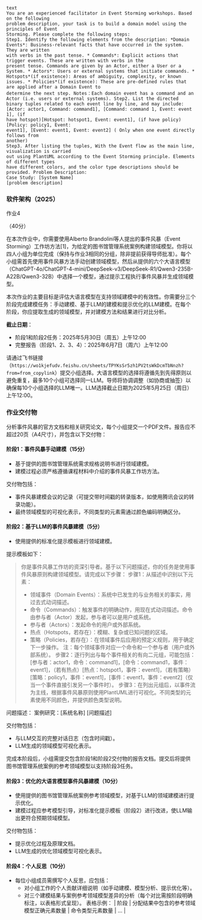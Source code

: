 
```
text
You are an experienced facilitator in Event Storming workshops. Based on the following
problem description, your task is to build a domain model using the principles of Event
Storming. Please complete the following steps:
Step1. Identify the following elements from the description: *Domain Events*: Business-relevant facts that have occurred in the system. They are written
with verbs in the past tense. * Commands*: Explicit actions that trigger events. These are written with verbs in the
present tense. Commands are given by an Actor, either a User or a System. * Actors*: Users or external systems that initiate commands. * Hotspots*(if existence): Areas of ambiguity, complexity, or known issues. * Policies*(if existence): These are pre-defined rules that are applied after a Domain Event to
determine the next step. Notes：Each domain event has a command and an Actor (i.e. users or external systems). Step2. List the directed binary tuples related to each event line by line, and may include:
[Actor: actor1, Command: command1], [Command: command 1, Event: event 1], (if
have hotspot)[Hotspot: hotspot1, Event: event1], (if have policy)[Policy: policy1, Event:
event1], [Event: event1, Event: event2] ( Only when one event directly follows from
another)
Step3. After listing the tuples, With the Event flow as the main line, visualization is carried
out using PlantUML according to the Event Storming principle. Elements of different types
have different colors, and the color type descriptions should be provided. Problem Description:
Case Study: [System Name]
[problem description]
```


### 软件架构（2025）

作业4

（40分）

在本次作业中，你需要使用Alberto Brandolini等人提出的事件风暴（Event Storming）工作坊方法[1]，为给定的图书馆管理系统案例构建领域模型。你将以四人小组为单位完成（保持与作业3相同的分组，除非提前获得导师批准）。每个小组需首先使用事件风暴方法手动创建领域模型，然后从提供的六个大语言模型（ChatGPT-4o/ChatGPT-4-mini/DeepSeek-v3/DeepSeek-R1/Qwen3-235B-A22B/Qwen3-32B）中选择一个模型，通过提示工程执行事件风暴并生成领域模型。

本次作业的主要目标是评估大语言模型在支持领域建模中的有效性。你需要分三个阶段完成建模任务：手动建模、基于LLM的建模和提示优化的LLM建模。在每个阶段，你应提取生成的领域模型，并对建模方法和结果进行对比分析。

**截止日期**：

- 阶段1和阶段2任务：2025年5月30日（周五）上午12:00
- 完整报告（阶段1、2、3、4）：2025年6月7日（周六）上午12:00

请通过飞书链接（`https://wo1kjefudv.feishu.cn/sheets/TPYKsSr5zh1PV2tsWkDcmTbNnzh?from=from_copylink`）提交小组选择。大语言模型的选择将遵循先到先得原则以避免重复，最多10个小组可选择同一LLM。导师将协调调整（如协商或抽签）以确保每10个小组选择的LLM唯一。LLM选择截止日期为2025年5月25日（周日）上午12:00。

### 作业交付物

分析事件风暴的官方文档和相关研究论文，每个小组提交一个PDF文件。报告应不超过20页（A4尺寸），并包含以下交付物：

#### 阶段1：事件风暴手动建模（15分）

- 基于提供的图书馆管理系统需求规格说明书进行领域建模。
- 建模过程必须严格遵循课程材料中介绍的事件风暴工作坊方法。

交付物包括：

- 事件风暴建模会议的记录（可提交带时间戳的转录版本，如使用腾讯会议的转录功能）。
- 最终领域模型的可视化表示，不同类型的元素需通过颜色编码明确区分。

#### 阶段2：基于LLM的事件风暴建模（5分）

- 使用提供的标准化提示模板进行领域建模。

提示模板如下：

> 你是事件风暴工作坊的资深引导者。基于以下问题描述，你的任务是使用事件风暴原则构建领域模型。请完成以下步骤：
> 步骤1：从描述中识别以下元素：
>
> - 领域事件（Domain Events）：系统中已发生的与业务相关的事实，用过去式动词描述。
> - 命令（Commands）：触发事件的明确动作，用现在式动词描述。命令由参与者（Actor）发起，参与者可以是用户或系统。
> - 参与者（Actors）：发起命令的用户或外部系统。
> - 热点（Hotspots，若存在）：模糊、复杂或已知问题的区域。
> - 策略（Policies，若存在）：在领域事件后应用的预定义规则，用于确定下一步操作。
>   注：每个领域事件对应一个命令和一个参与者（用户或外部系统）。
>   步骤2：逐行列出与每个事件相关的有向二元组，可能包括：
>   [参与者：actor1，命令：command1]，[命令：command1，事件：event1]，（若有热点）[热点：hotspot1，事件：event1]，（若有策略）[策略：policy1，事件：event1]，[事件：event1，事件：event2]（仅当一个事件直接引发另一个事件时）。
>   步骤3：在列出元组后，以事件流为主线，根据事件风暴原则使用PlantUML进行可视化。不同类型的元素使用不同颜色，并提供颜色类型说明。

问题描述：
案例研究：[系统名称]
[问题描述]

交付物包括：

- 与LLM交互的完整对话日志（包含时间戳）。
- LLM生成的领域模型可视化表示。

完成本阶段后，小组需提交包含阶段1和阶段2交付物的报告文档。提交后将提供图书馆管理系统案例的参考领域模型以支持阶段3任务。

#### 阶段3：优化的大语言模型事件风暴建模（10分）

- 使用提供的图书馆管理系统案例参考领域模型，对基于LLM的领域建模进行提示优化。
- 建模过程应参考模型引导，对标准化提示模板（阶段2）进行改进，使LLM输出更符合预期领域模型。

交付物包括：

- 提示优化过程及原理文档。
- LLM生成的优化领域模型可视化表示。

#### 阶段4：个人反思（10分）

- 每位小组成员需撰写个人反思，应包括：
  - 对小组工作的个人贡献详细说明（如手动建模、模型分析、提示优化等）。
  - 对三个建模结果与案例参考领域模型差异的分析（每个对比需按阶段明确标注，以表格形式呈现）。
    表格示例：
    | 阶段 | 分配结果中包含的参考领域模型正确元素数量 | 命令类型元素数量 | ... |
